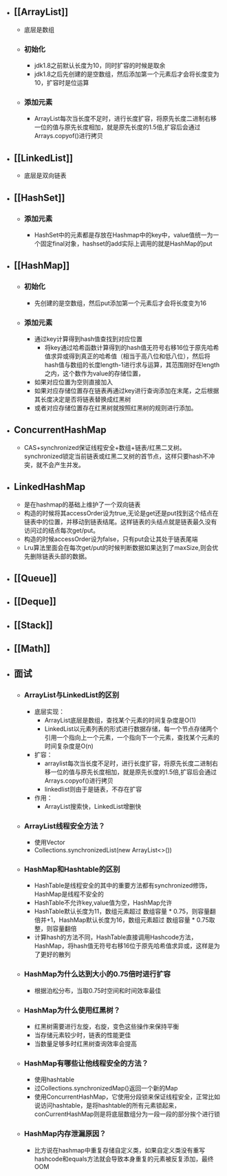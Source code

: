 - ## [[ArrayList]]
	- 底层是数组
	- ### 初始化
		- jdk1.8之前默认长度为10，同时扩容的时候是取余
		- jdk1.8之后先创建的是空数组，然后添加第一个元素后才会将长度变为10，扩容时是位运算
	- ### 添加元素
		- ArrayList每次当长度不足时，进行长度扩容，将原先长度二进制右移一位的值与原先长度相加，就是原先长度的1.5倍,扩容后会通过Arrays.copyof()进行拷贝
- ## [[LinkedList]]
	- 底层是双向链表
- ## [[HashSet]]
	- ### 添加元素
		- HashSet中的元素都是存放在Hashmap中的key中，value值统一为一个固定final对象，hashset的add实际上调用的就是HashMap的put
- ## [[HashMap]]
	- ### 初始化
		- 先创建的是空数组，然后put添加第一个元素后才会将长度变为16
	- ### 添加元素
		- 通过key计算得到hash值查找到对应位置
			- 将key通过哈希函数计算得到的hash值无符号右移16位于原先哈希值求异或得到真正的哈希值（相当于高八位和低八位），然后将hash值与数组的长度length-1进行求与运算，其范围刚好在length之内，这个数作为value的存储位置，
		- 如果对应位置为空则直接加入
		- 如果对应存储位置存在链表再通过key进行查询添加在末尾，之后根据其长度决定是否将链表替换成红黑树
		- 或者对应存储位置存在红黑树就按照红黑树的规则进行添加。
- ## ConcurrentHashMap
	- CAS+synchronized保证线程安全+数组+链表/红黑二叉树。synchronized锁定当前链表或红黑二叉树的首节点，这样只要hash不冲突，就不会产生并发。
- ## LinkedHashMap
	- 是在hashmap的基础上维护了一个双向链表
	- 构造的时候将其accessOrder设为true,无论是get还是put找到这个结点在链表中的位置，并移动到链表结尾。这样链表的头结点就是链表最久没有访问过的结点每次get/put。
	- 构造的时候accessOrder设为false，只有put会让其处于链表尾端
	- Lru算法里面会在每次get/put的时候判断数据如果达到了maxSize,则会优先删除链表头部的数据。
- ## [[Queue]]
- ## [[Deque]]
- ## [[Stack]]
- ## [[Math]]
- ## 面试
	- ### ArrayList与LinkedList的区别
		- 底层实现：
			- ArrayList底层是数组，查找某个元素的时间复杂度是O(1)
			- LinkedList以元素列表的形式进行数据存储，每一个节点存储两个引用一个指向上一个元素，一个指向下一个元素，查找某个元素的时间复杂度是O(n)
		- 扩容：
			- arraylist每次当长度不足时，进行长度扩容，将原先长度二进制右移一位的值与原先长度相加，就是原先长度的1.5倍,扩容后会通过Arrays.copyof()进行拷贝
			- linkedlist则由于是链表，不存在扩容
		- 作用：
			- ArrayList搜索快，LinkedList增删快
	- ### ArrayList线程安全方法？
		- 使用Vector
		- Collections.synchronizedList(new ArrayList<>())
	- ### HashMap和Hashtable的区别
		- HashTable是线程安全的其中的重要方法都有synchronized修饰，HashMap是线程不安全的
		- HashTable不允许key,value值为空，HashMap允许
		- HashTable默认长度为11，数组元素超过 数组容量 * 0.75，则容量翻倍并+1，HashMap默认长度为16，数组元素超过 数组容量 * 0.75取整，则容量翻倍
		- 计算hash的方法不同，HashTable直接调用Hashcode方法，HashMap，将hash值无符号右移16位于原先哈希值求异或，这样是为了更好的散列
	- ### HashMap为什么达到大小的0.75倍时进行扩容
		- 根据泊松分布，当取0.75时空间和时间效率最佳
	- ### HashMap为什么使用红黑树？
		- 红黑树需要进行左旋，右旋，变色这些操作来保持平衡
		- 当存储元素较少时，链表的性能更佳
		- 当数量足够多时红黑树查询效率会提高
	- ### HashMap有哪些让他线程安全的方法？
		- 使用hashtable
		- 过Collections.synchronizedMap()返回一个新的Map
		- 使用ConcurrentHashMap，它使用分段锁来保证线程安全，正常比如说访问hashtable，是将hashtable的所有元素锁起来，conCurrentHashMap则是将底层数组分为一段一段的部分挨个进行锁
	- ### HashMap内存泄漏原因？
		- 比方说在hashmap中重复存储自定义类，如果自定义类没有重写hashcode和equals方法就会导致本身重复的元素被反复添加，最终OOM